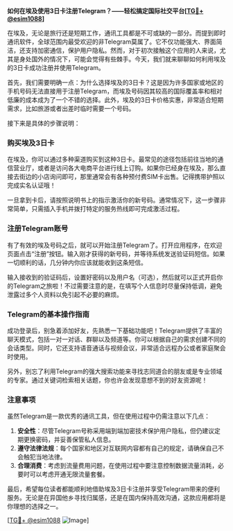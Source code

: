 **如何在埃及使用3日卡注册Telegram？——轻松搞定国际社交平台[[TG💪+ @esim1088](https://t.me/s/esim1088)]**

在埃及，无论是旅行还是短期工作，通讯工具都是不可或缺的一部分。而提到即时通讯软件，全球范围内最受欢迎的非Telegram莫属了。它不仅功能强大、界面简洁，还支持加密通信，保护用户隐私。然而，对于初次接触这个应用的人来说，尤其是身处国外的情况下，可能会觉得有些棘手。今天，我们就来聊聊如何利用埃及的3日卡成功注册并使用Telegram。

首先，我们需要明确一点：为什么选择埃及的3日卡？这是因为许多国家或地区的手机号码无法直接用于注册Telegram，而埃及号码因其较高的国际覆盖率和相对低廉的成本成为了一个不错的选择。此外，埃及的3日卡价格实惠，非常适合短期需求，比如旅游或者出差时临时需要一个号码。

接下来是具体的步骤说明：

### 购买埃及3日卡

在埃及，你可以通过多种渠道购买到这种3日卡。最常见的途径包括前往当地的通信营业厅，或者是访问各大电商平台进行线上订购。如果你已经身在埃及，那么直接去街边的小店询问即可，那里通常会有各种预付费SIM卡出售。记得携带护照以完成实名认证哦！

一旦拿到卡后，请按照说明书上的指示激活你的新号码。通常情况下，这一步骤非常简单，只需插入手机并拨打特定的服务热线即可完成激活过程。

### 注册Telegram账号

有了有效的埃及号码之后，就可以开始注册Telegram了。打开应用程序，在欢迎页面点击“注册”按钮。输入刚才获得的新号码，并等待系统发送验证码短信。如果一切顺利的话，几分钟内你应该就能收到这条短信。

输入接收到的验证码后，设置好密码以及用户名（可选），然后就可以正式开启你的Telegram之旅啦！不过需要注意的是，在填写个人信息时尽量保持低调，避免泄露过多个人资料以免引起不必要的麻烦。

### Telegram的基本操作指南

成功登录后，别急着添加好友，先熟悉一下基础功能吧！Telegram提供了丰富的聊天模式，包括一对一对话、群聊以及频道等。你可以根据自己的需求创建不同的会话类型。同时，它还支持语音通话与视频会议，非常适合远程办公或者家庭聚会时使用。

另外，别忘了利用Telegram的强大搜索功能来寻找志同道合的朋友或是专业领域的专家。通过关键词检索相关话题，你也许会发现意想不到的好友资源呢！

### 注意事项

虽然Telegram是一款优秀的通讯工具，但在使用过程中仍需注意以下几点：

1. **安全性**：尽管Telegram号称采用端到端加密技术保护用户隐私，但仍建议定期更换密码，并妥善保管私人信息。
2. **遵守法律法规**：每个国家和地区对互联网内容都有自己的规定，请确保自己不会触犯当地法律。
3. **合理消费**：考虑到流量费用问题，在使用过程中要注意控制数据流量消耗，必要时可以考虑开通无限流量套餐。

最后，希望每位读者都能顺利地借助埃及3日卡注册并享受Telegram带来的便利服务。无论是在异国他乡寻找归属感，还是在国内保持高效沟通，这款应用都将是你理想的选择之一。

[[TG💪+ @esim1088](https://t.me/s/esim1088) ![Image](https://i.postimg.cc/4NQfJmqS/Snipaste-2025-05-13-00-14-12.png)]